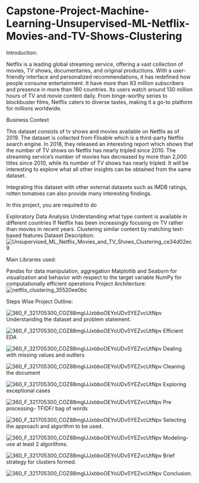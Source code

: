 # Capstone-Project-Machine-Learning-Unsupervised-ML-Netflix-Movies-and-TV-Shows-Clustering

Introduction:

Netflix is a leading global streaming service, offering a vast collection of movies, TV shows, documentaries, and original productions. With a user-friendly interface and personalized recommendations, it has redefined how people consume entertainment. It have more than 83 million subscribers and presence in more than 190 countries. Its users watch around 130 million hours of TV and movie content daily. From binge-worthy series to blockbuster films, Netflix caters to diverse tastes, making it a go-to platform for millions worldwide.

Business Context

This dataset consists of tv shows and movies available on Netflix as of 2019. The dataset is collected from Flixable which is a third-party Netflix search engine. In 2018, they released an interesting report which shows that the number of TV shows on Netflix has nearly tripled since 2010. The streaming service’s number of movies has decreased by more than 2,000 titles since 2010, while its number of TV shows has nearly tripled. It will be interesting to explore what all other insights can be obtained from the same dataset.

Integrating this dataset with other external datasets such as IMDB ratings, rotten tomatoes can also provide many interesting findings.

In this project, you are required to do

Exploratory Data Analysis
Understanding what type content is available in different countries
If Netflix has been increasingly focusing on TV rather than movies in recent years.
Clustering similar content by matching text-based features
Dataset Description:
![Unsupervised_ML_Netflix_Movies_and_TV_Shows_Clustering_ce34d02ec9](https://github.com/pande1sachin/Capstone-Project---Machine-Learning---Unsupervised-ML---Netflix-Movies-and-TV-Shows-Clustering/assets/138008976/547ed6dc-f748-4aba-8d54-baa953610b3e)

Main Libraries used:

Pandas for data manipulation, aggregation
Matplotlib and Seaborn for visualization and behavior with respect to the target variable
NumPy for computationally efficient operations
Project Architecture:
![netflix_clustering_35520ee0bc](https://github.com/pande1sachin/Capstone-Project---Machine-Learning---Unsupervised-ML---Netflix-Movies-and-TV-Shows-Clustering/assets/138008976/0f2cfee3-5ea5-48e0-a8e0-cda95bd4e97f)

Steps Wise Project Outline:

![360_F_321705300_COZ88mgIJJxbboOEYoUDv5YEZvcUtNpv](https://github.com/pande1sachin/Capstone-Project---Machine-Learning---Unsupervised-ML---Netflix-Movies-and-TV-Shows-Clustering/assets/138008976/23db6c3c-98e9-4720-b2ec-8a7eb7f16b7e)  Understanding the dataset and problem statement.

![360_F_321705300_COZ88mgIJJxbboOEYoUDv5YEZvcUtNpv](https://github.com/pande1sachin/Capstone-Project---Machine-Learning---Unsupervised-ML---Netflix-Movies-and-TV-Shows-Clustering/assets/138008976/261156c5-d91c-4aae-a6ae-b6b2a0f57a7f)  Efficient EDA

![360_F_321705300_COZ88mgIJJxbboOEYoUDv5YEZvcUtNpv](https://github.com/pande1sachin/Capstone-Project---Machine-Learning---Unsupervised-ML---Netflix-Movies-and-TV-Shows-Clustering/assets/138008976/95b1fe61-f9c7-4f99-b26a-3adf20f2524d)  Dealing with missing values and outliers

![360_F_321705300_COZ88mgIJJxbboOEYoUDv5YEZvcUtNpv](https://github.com/pande1sachin/Capstone-Project---Machine-Learning---Unsupervised-ML---Netflix-Movies-and-TV-Shows-Clustering/assets/138008976/045d6066-2726-47ed-b4c0-be02513a98b9)  Cleaning the document

![360_F_321705300_COZ88mgIJJxbboOEYoUDv5YEZvcUtNpv](https://github.com/pande1sachin/Capstone-Project---Machine-Learning---Unsupervised-ML---Netflix-Movies-and-TV-Shows-Clustering/assets/138008976/85839d64-fa10-4882-b4e6-e5a3e70e0e3f)  Exploring exceptional cases

![360_F_321705300_COZ88mgIJJxbboOEYoUDv5YEZvcUtNpv](https://github.com/pande1sachin/Capstone-Project---Machine-Learning---Unsupervised-ML---Netflix-Movies-and-TV-Shows-Clustering/assets/138008976/0202c68a-3c86-4097-b450-b98e55004b40)  Pre processing- TFIDF/ bag of words

![360_F_321705300_COZ88mgIJJxbboOEYoUDv5YEZvcUtNpv](https://github.com/pande1sachin/Capstone-Project---Machine-Learning---Unsupervised-ML---Netflix-Movies-and-TV-Shows-Clustering/assets/138008976/b1f0a3ad-d353-47e8-95cf-52b5a952cd54)  Selecting the approach and algorithm to be used.

![360_F_321705300_COZ88mgIJJxbboOEYoUDv5YEZvcUtNpv](https://github.com/pande1sachin/Capstone-Project---Machine-Learning---Unsupervised-ML---Netflix-Movies-and-TV-Shows-Clustering/assets/138008976/eac61dfd-50d0-4ad1-bd49-c098a05068c0)  Modeling- use at least 2 algorithms.

![360_F_321705300_COZ88mgIJJxbboOEYoUDv5YEZvcUtNpv](https://github.com/pande1sachin/Capstone-Project---Machine-Learning---Unsupervised-ML---Netflix-Movies-and-TV-Shows-Clustering/assets/138008976/27da7f21-ecb9-4267-bb7a-a528bec70bbc)  Brief strategy for clusters formed.

![360_F_321705300_COZ88mgIJJxbboOEYoUDv5YEZvcUtNpv](https://github.com/pande1sachin/Capstone-Project---Machine-Learning---Unsupervised-ML---Netflix-Movies-and-TV-Shows-Clustering/assets/138008976/b3a163f3-7a12-4dbe-8442-17eb78d58b83)  Conclusion.
